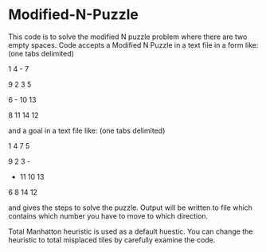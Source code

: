 # Modified-N-Puzzle

This code is to solve the modified N puzzle problem where there are two empty spaces. Code accepts a Modified N Puzzle in a text file in a form like:
(one tabs delimited)

1   4   -   7

9   2   3   5

6   -   10   13

8   11   14   12

and a goal in a text file like:
(one tabs delimited)

1   4   7   5

9   2   3   -

-   11   10    13 

6   8   14    12

and gives the steps to solve the puzzle. Output will be written to file which contains which number you have to move to which direction.

Total Manhatton heuristic is used as a default huestic. You can change the heuristic to total misplaced tiles by carefully examine the code.
